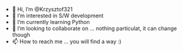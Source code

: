 - 👋 Hi, I’m @Krzysztof321
- 👀 I’m interested in S/W development
- 🌱 I’m currently learning Python
- 💞️ I’m looking to collaborate on ... nothing particulat, it can change though
- 📫 How to reach me ... you will find a way :)

<!---
Krzysztof321/Krzysztof321 is a ✨ special ✨ repository because its `README.md` (this file) appears on your GitHub profile.
You can click the Preview link to take a look at your changes.
--->
